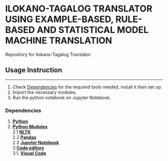 # ILOKANO-TAGALOG TRANSLATOR USING EXAMPLE-BASED, RULE-BASED AND STATISTICAL MODEL MACHINE TRANSLATION
Repository for Ilokano-Tagalog Translator

## Usage Instruction
--------------
1. Check [Dependencies](#dependencies) for the required tools needed, install it then set up.
2. Import the necessary modules.
3. Run the python notebook on Jupyter Notebook. 
<!-- 4. Enter "localhost/ErovoutikaExamWebsite/" at your browsers URL. -->

### Dependencies 
1. **[Python](#python)** <br>
2. **[Python Modules](#pythonModule)** <br>
2.1 **[NLTK](#nltk)** <br>
2.2 **[Pandas](#pandas)** <br>
2.3 **[Jupyter Notebook](#jupyterNotebook)** <br>
3 **[Code editors](#codeEditors)** <br>
3.1. **[Visual Code](#visual-code)** <br>
